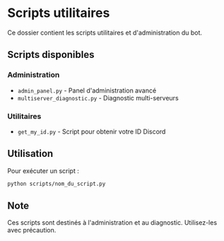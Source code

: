 # Scripts utilitaires

Ce dossier contient les scripts utilitaires et d'administration du bot.

## Scripts disponibles

### Administration
- `admin_panel.py` - Panel d'administration avancé
- `multiserver_diagnostic.py` - Diagnostic multi-serveurs

### Utilitaires
- `get_my_id.py` - Script pour obtenir votre ID Discord

## Utilisation

Pour exécuter un script :

```bash
python scripts/nom_du_script.py
```

## Note

Ces scripts sont destinés à l'administration et au diagnostic. Utilisez-les avec précaution.
